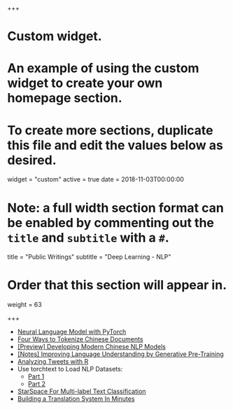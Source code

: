 +++
# Custom widget.
# An example of using the custom widget to create your own homepage section.
# To create more sections, duplicate this file and edit the values below as desired.
widget = "custom"
active = true
date = 2018-11-03T00:00:00

# Note: a full width section format can be enabled by commenting out the `title` and `subtitle` with a `#`.
title = "Public Writings"
subtitle = "Deep Learning - NLP"

# Order that this section will appear in.
weight = 63

+++

* [Neural Language Model with PyTorch](https://medium.com/the-artificial-impostor/notes-neural-language-model-with-pytorch-a8369ba80a5c)
* [Four Ways to Tokenize Chinese Documents](https://medium.com/the-artificial-impostor/nlp-four-ways-to-tokenize-chinese-documents-f349eb6ba3c3)
* [[Preview] Developing Modern Chinese NLP Models](https://medium.com/the-artificial-impostor/preview-developing-modern-chinese-nlp-models-60d4774ebfa7)
* [[Notes] Improving Language Understanding by Generative Pre-Training](https://medium.com/the-artificial-impostor/notes-improving-language-understanding-by-generative-pre-training-4c9d4214369c)
* [Analyzing Tweets with R](https://medium.com/the-artificial-impostor/analyzing-tweets-with-r-92ff2ef990c6)
* Use torchtext to Load NLP Datasets:
  * [Part 1](https://towardsdatascience.com/use-torchtext-to-load-nlp-datasets-part-i-5da6f1c89d84)
  * [Part 2](https://towardsdatascience.com/use-torchtext-to-load-nlp-datasets-part-ii-f146c8b9a496)
* [StarSpace For Multi-label Text Classification](https://towardsdatascience.com/learning-note-starspace-for-multi-label-text-classification-81de0e8fca53)
* [Building a Translation System In Minutes](https://towardsdatascience.com/building-a-translation-system-in-minutes-d82a154f603e)